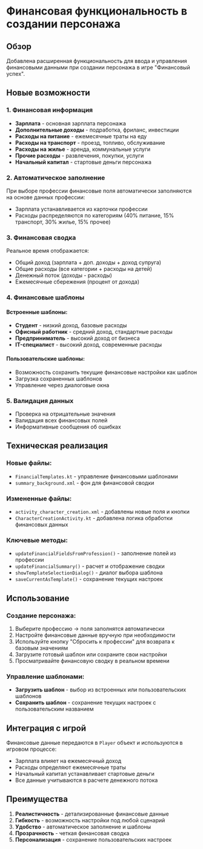 # Финансовая функциональность в создании персонажа

## Обзор

Добавлена расширенная функциональность для ввода и управления финансовыми данными при создании персонажа в игре "Финансовый успех".

## Новые возможности

### 1. Финансовая информация
- **Зарплата** - основная зарплата персонажа
- **Дополнительные доходы** - подработка, фриланс, инвестиции
- **Расходы на питание** - ежемесячные траты на еду
- **Расходы на транспорт** - проезд, топливо, обслуживание
- **Расходы на жилье** - аренда, коммунальные услуги
- **Прочие расходы** - развлечения, покупки, услуги
- **Начальный капитал** - стартовые деньги персонажа

### 2. Автоматическое заполнение
При выборе профессии финансовые поля автоматически заполняются на основе данных профессии:
- Зарплата устанавливается из карточки профессии
- Расходы распределяются по категориям (40% питание, 15% транспорт, 30% жилье, 15% прочее)

### 3. Финансовая сводка
Реальное время отображается:
- Общий доход (зарплата + доп. доходы + доход супруга)
- Общие расходы (все категории + расходы на детей)
- Денежный поток (доходы - расходы)
- Ежемесячные сбережения (процент от дохода)

### 4. Финансовые шаблоны
#### Встроенные шаблоны:
- **Студент** - низкий доход, базовые расходы
- **Офисный работник** - средний доход, стандартные расходы
- **Предприниматель** - высокий доход от бизнеса
- **IT-специалист** - высокий доход, современные расходы

#### Пользовательские шаблоны:
- Возможность сохранить текущие финансовые настройки как шаблон
- Загрузка сохраненных шаблонов
- Управление через диалоговые окна

### 5. Валидация данных
- Проверка на отрицательные значения
- Валидация всех финансовых полей
- Информативные сообщения об ошибках

## Техническая реализация

### Новые файлы:
- `FinancialTemplates.kt` - управление финансовыми шаблонами
- `summary_background.xml` - фон для финансовой сводки

### Измененные файлы:
- `activity_character_creation.xml` - добавлены новые поля и кнопки
- `CharacterCreationActivity.kt` - добавлена логика обработки финансовых данных

### Ключевые методы:
- `updateFinancialFieldsFromProfession()` - заполнение полей из профессии
- `updateFinancialSummary()` - расчет и отображение сводки
- `showTemplateSelectionDialog()` - диалог выбора шаблона
- `saveCurrentAsTemplate()` - сохранение текущих настроек

## Использование

### Создание персонажа:
1. Выберите профессию → поля заполнятся автоматически
2. Настройте финансовые данные вручную при необходимости
3. Используйте кнопку "Сбросить к профессии" для возврата к базовым значениям
4. Загрузите готовый шаблон или сохраните свои настройки
5. Просматривайте финансовую сводку в реальном времени

### Управление шаблонами:
- **Загрузить шаблон** - выбор из встроенных или пользовательских шаблонов
- **Сохранить шаблон** - сохранение текущих настроек с пользовательским названием

## Интеграция с игрой

Финансовые данные передаются в `Player` объект и используются в игровом процессе:
- Зарплата влияет на ежемесячный доход
- Расходы определяют ежемесячные траты
- Начальный капитал устанавливает стартовые деньги
- Все данные учитываются в расчете денежного потока

## Преимущества

1. **Реалистичность** - детализированные финансовые данные
2. **Гибкость** - возможность настройки под любой сценарий
3. **Удобство** - автоматическое заполнение и шаблоны
4. **Прозрачность** - четкая финансовая сводка
5. **Персонализация** - сохранение пользовательских настроек